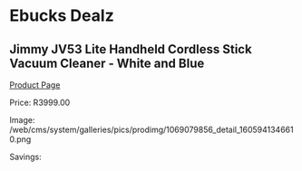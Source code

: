 
# Ebucks Dealz
## Jimmy JV53 Lite Handheld Cordless Stick Vacuum Cleaner - White and Blue
[Product Page](https://www.ebucks.com/web/shop/productSelected.do?prodId=1069079856&catId=998409624)

Price: R3999.00

Image: /web/cms/system/galleries/pics/prodimg/1069079856_detail_1605941346610.png

Savings: 


	